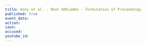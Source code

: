 ```yaml
---
title: Kony et al. - Okot Odhiambo - Termination of Proceedings
published: true
event_date:
action:
case:
accused:
youtube_id:
---
```

